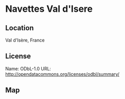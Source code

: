 # Navettes Val d'Isere
    
## Location

Val d'Isère, France

## License

Name: ODbL-1.0
URL: http://opendatacommons.org/licenses/odbl/summary/

## Map

<WorldMap topic="public-transport/rtfs-rt/Navettes_Val_dIsere/vehicle_positions/#" />
